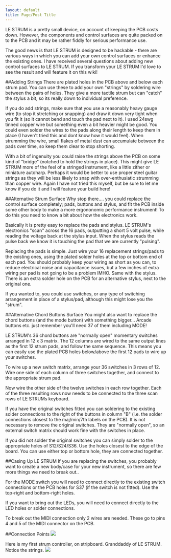 ```yaml
---
layout: default
title: Page/Post Title
---
```

LE STRUM is a pretty small device, on account of keeping the PCB costs down. However, the components and control surfaces are quite packed on to the PCB and it may be rather fiddly for serious performance use.

The good news is that LE STRUM is designed to be hackable - there are various ways in which you can add your own control surfaces or enhance the existing ones.  I have received several questions about adding new control surfaces to LE STRUM. If you transform your LE STRUM I'd love to see the result and will feature it on this wiki!

##Adding Strings
There are plated holes in the PCB above and below each strum pad. You can use these to add your own "strings" by soldering wire between the pairs of holes. They give a more tactile strum but can "catch" the stylus a bit, so its really down to individual preference. 

If you do add strings, make sure that you use a reasonably heavy gauge wire (to stop it stretching or snapping) and draw it down very tight when you fit it (so it cannot bend and touch the pad next to it). I used 24swg tinned copper wire but something even a bit heavier might be good. You could even solder the wires to the pads along their length to keep them in place (I haven't tried this and dont know how it would feel). When strumming the wire, small flakes of metal dust can accumulate between the pads over time, so keep them clear to stop shorting.

With a bit of ingenuity you could raise the strings above the PCB on some kind of "bridge" (notched to hold the strings in place). This might give LE STRUM more of the feel of a stringed instrument, like a little zither or miniature autoharp. Perhaps it would be better to use proper steel guitar strings as they will be less likely to snap with over-enthusiatic strumming than copper wire. Again I have not tried this myself, but be sure to let me know if you do it and I will feature your build here!

##Alternative Strum Surface
Why stop there.... you could replace the control surface completely; pads, buttons and stylus, and fit the PCB inside some other body to make a more ergononomic performance instrument! To do this you need to know a bit about how the electronics work.

Basically it is pretty easy to replace the pads and stylus. LE STRUM's electronics "scan" across the 16 pads, outputting a short 5 volt pulse, while reading the voltage back at the stylus input. When the stylus reads the pulse back we know it is touching the pad that we are currently "pulsing". 

Replacing the pads is simple. Just wire your 16 replacement strings/pads to the existing ones, using the plated solder holes at the top or bottom end of each pad. You should probably keep your wiring as short as you can, to reduce electrical noise and capacitance issues, but a few inches of extra wiring per pad is not going to be a problem IMHO. Same with the stylus. There is an extra solder hole on the PCB for an alternative stylus, next to the original one.

If you wanted to, you could use switches, or any type of switching arrangement in place of a stylus/pad, although this might lose you the "strum". 

##Alternative Chord Buttons Surface
You might also want to replace the chord buttons (and the mode button) with something bigger... Arcade buttons etc. just remember you'll need 37 of them including MODE!

LE STRUM's 36 chord buttons are "normally open" momentary switches arranged in 12 x 3 matrix. The 12 columns are wired to the same output lines as the first 12 strum pads, and follow the same sequence. This means you can easily use the plated PCB holes below/above the first 12 pads to wire up your switches.

To wire up a new switch matrix, arrange your 36 switches in 3 rows of 12. Wire one side of each column of three switches together, and connect to the appropriate strum pad.

Now wire the other side of the twelve switches in each row together. Each of the three resulting rows now needs to be connected to the three scan rows of LE STRUMs keyboard. 

If you have the original switches fitted you can soldering to the existing solder connections to the right of the buttons in column "B" (i.e. the solder connections closest to the maj/min/7th labels on the PCB). It is not necessary to remove the original switches. They are "normally open", so an external switch matrix should work fine with the switches in place.

If you did not solder the original switches you can simply solder to the appropriate holes of S12/S24/S36. Use the holes closest to the edge of the board. You can use either top or bottom hole, they are connected together.


##Casing Up LE STRUM
If you are replacing the switches, you probably want to create a new body/case for your new instrument, so there are few more things we need to break out..

For the MODE switch you will need to connect directly to the existing switch connections or the PCB holes for S37 (if the switch is not fitted). Use the top-right and bottom-right holes.

If you want to bring out the LEDs, you will need to connect directly to the LED holes or solder connections.

To break out the MIDI connection only 2 wires are needed. These go to pins 4 and 5 of the MIDI connector on the PCB.

##Connection Points
<img src="https://raw.github.com/hotchk155/Voici-Le-Strum/master/images/mod_tips.png">

Here is my first strum controller, on stripboard. Granddaddy of LE STRUM. Notice the strings.
<img src="http://4.bp.blogspot.com/_rn0sSfRNtpI/S5JHOJWTIpI/AAAAAAAABJs/9lLsIwhxCUY/s1600/P3068960.JPG">